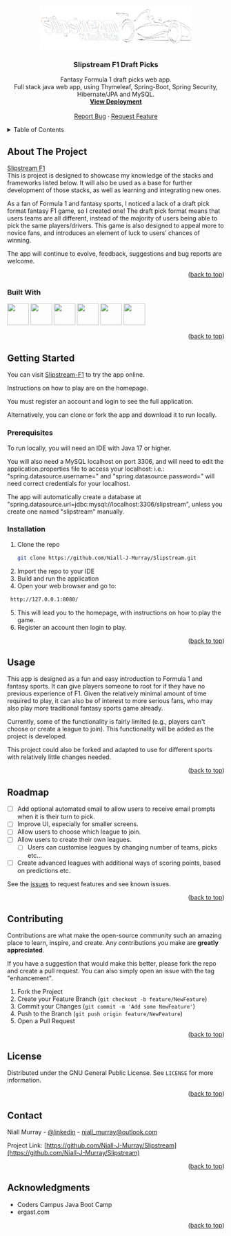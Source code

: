 <a name="readme-top"></a>
<br/>
<div align="center">
  <a href="https://slipstreamf1-production.up.railway.app/home">
    <img src="https://github.com/Niall-J-Murray/Slipstream/blob/main/src/main/resources/static/images/customLogoWhite.png" alt="Logo" width="350" height="100">
  </a>

<h3 align="center">Slipstream F1 Draft Picks</h3>

  <p align="center">
Fantasy Formula 1 draft picks web app.
      <br />
Full stack java web app, using Thymeleaf, Spring-Boot, Spring Security, Hibernate/JPA and MySQL.
    <br />
    <a href="https://slipstreamf1-production.up.railway.app/home"><strong>View Deployment</strong></a>
    <br />
    <br />
    <a href="https://github.com/Niall-J-Murray/Slipstream/blob/main/issues">Report Bug</a>
    ·
    <a href="https://github.com/Niall-J-Murray/Slipstream/blob/main/issues">Request Feature</a>
  </p>
</div>

<details>
  <summary>Table of Contents</summary>
  <ol>
    <li>
      <a href="#about-the-project">About The Project</a>
      <ul>
        <li><a href="#built-with">Built With</a></li>
      </ul>
    </li>
    <li>
      <a href="#getting-started">Getting Started</a>
      <ul>
        <li><a href="#prerequisites">Prerequisites</a></li>
        <li><a href="#installation">Installation</a></li>
      </ul>
    </li>
    <li><a href="#usage">Usage</a></li>
    <li><a href="#roadmap">Roadmap</a></li>
    <li><a href="#contributing">Contributing</a></li>
    <li><a href="#license">License</a></li>
    <li><a href="#contact">Contact</a></li>
    <li><a href="#acknowledgments">Acknowledgments</a></li>
  </ol>
</details>

## About The Project

<a href="https://slipstreamf1-production.up.railway.app/home">Slipstream F1</a>
</br>
This is project is designed to showcase my knowledge of the stacks and frameworks listed below.
It will also be used as a base for further development of those stacks, as well as learning and integrating new ones.

As a fan of Formula 1 and fantasy sports, I noticed a lack of a draft pick format fantasy F1 game, so I created one!
The draft pick format means that users teams are all different, instead of the majority of users being able to pick the
same players/drivers.
This game is also designed to appeal more to novice fans, and introduces an element of luck to users’ chances of
winning.

The app will continue to evolve, feedback, suggestions and bug reports are welcome.

<p align="right">(<a href="#readme-top">back to top</a>)</p>

### Built With

<a href="https://www.java.com">
  <img src="https://cdn.jsdelivr.net/gh/devicons/devicon/icons/java/java-original-wordmark.svg" width="50" height="50" /></a> 
<a href="https://spring.io/projects/spring-boot">
  <img src="https://cdn.jsdelivr.net/gh/devicons/devicon/icons/spring/spring-original-wordmark.svg" width="50" height="50" /></a> 
<a href="https://www.mysql.com/">
  <img src="https://cdn.jsdelivr.net/gh/devicons/devicon/icons/mysql/mysql-original.svg" width="50" height="50" /></a> 
<a href="https://developer.mozilla.org/en-US/docs/Web/HTML">
  <img src="https://cdn.jsdelivr.net/gh/devicons/devicon/icons/html5/html5-plain-wordmark.svg" width="50" height="50" /></a> 
<a href="https://developer.mozilla.org/en-US/docs/Web/CSS">
  <img src="https://cdn.jsdelivr.net/gh/devicons/devicon/icons/css3/css3-plain-wordmark.svg" width="50" height="50" /></a> 
<a href="https://developer.mozilla.org/en-US/docs/Web/JavaScript">
  <img src="https://cdn.jsdelivr.net/gh/devicons/devicon/icons/javascript/javascript-original.svg" width="50" height="50" /></a> 
<p align="right">(<a href="#readme-top">back to top</a>)</p>

## Getting Started

You can visit <a href="https://slipstreamf1-production.up.railway.app/home">Slipstream-F1</a> to try the app online.

Instructions on how to play are on the homepage.

You must register an account and login to see the full application.

Alternatively, you can clone or fork the app and download it to run locally.

### Prerequisites

To run locally, you will need an IDE with Java 17 or higher.

You will also need a MySQL localhost on port 3306, and will need to edit the application.properties file to access your
localhost:
i.e.: "spring.datasource.username=" and "spring.datasource.password=" will need correct credentials for your localhost.

The app will automatically create a database at "spring.datasource.url=jdbc:mysql://localhost:3306/slipstream", unless
you create one named "slipstream" manually.

### Installation

1. Clone the repo
   ```sh
   git clone https://github.com/Niall-J-Murray/Slipstream.git
   ```
2. Import the repo to your IDE
3. Build and run the application
4. Open your web browser and go to:

  ```sh
   http://127.0.0.1:8080/
   ```

5. This will lead you to the homepage, with instructions on how to play the game.
6. Register an account then login to play.

<p align="right">(<a href="#readme-top">back to top</a>)</p>

## Usage

This app is designed as a fun and easy introduction to Formula 1 and fantasy sports. It can give players someone to root
for if they have no previous experience of F1. Given the relatively minimal amount of time required to play, it can also
be of interest to more serious fans, who may also play more traditional fantasy sports game already.

Currently, some of the functionality is fairly limited (e.g., players can't choose or create a league to join). This
functionality will be added as the project is developed.

This project could also be forked and adapted to use for different sports with relatively little changes needed.
<p align="right">(<a href="#readme-top">back to top</a>)</p>

## Roadmap

- [ ] Add optional automated email to allow users to receive email prompts when it is their turn to pick.
- [ ] Improve UI, especially for smaller screens.
- [ ] Allow users to choose which league to join.
- [ ] Allow users to create their own leagues.
    - [ ] Users can customise leagues by changing number of teams, picks etc...
- [ ] Create advanced leagues with additional ways of scoring points, based on predictions etc.

See the [issues](https://github.com/Niall-J-Murray/Slipstream/blob/main/issues) to request features and see known
issues.
<p align="right">(<a href="#readme-top">back to top</a>)</p>

## Contributing

Contributions are what make the open-source community such an amazing place to learn, inspire, and create. Any
contributions you make are **greatly appreciated**.

If you have a suggestion that would make this better, please fork the repo and create a pull request. You can also
simply open an issue with the tag "enhancement".

1. Fork the Project
2. Create your Feature Branch (`git checkout -b feature/NewFeature`)
3. Commit your Changes (`git commit -m 'Add some NewFeature'`)
4. Push to the Branch (`git push origin feature/NewFeature`)
5. Open a Pull Request

<p align="right">(<a href="#readme-top">back to top</a>)</p>

## License

Distributed under the GNU General Public License. See `LICENSE` for more information.

<p align="right">(<a href="#readme-top">back to top</a>)</p>

## Contact

Niall Murray - [@linkedin](https://www.linkedin.com/in/niall-j-murray/) - niall_murray@outlook.com

Project Link: [https://github.com/Niall-J-Murray/Slipstream](https://github.com/Niall-J-Murray/Slipstream)
<p align="right">(<a href="#readme-top">back to top</a>)</p>



<!-- ACKNOWLEDGMENTS -->

## Acknowledgments

* Coders Campus Java Boot Camp
* ergast.com

<p align="right">(<a href="#readme-top">back to top</a>)</p>
